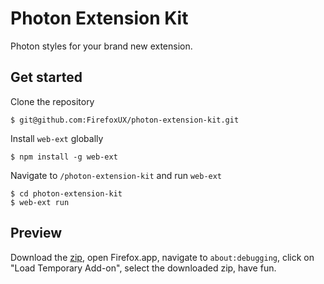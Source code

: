 # Photon Extension Kit

Photon styles for your brand new extension.

## Get started

Clone the repository

```
$ git@github.com:FirefoxUX/photon-extension-kit.git
```

Install `web-ext` globally

```
$ npm install -g web-ext
```

Navigate to `/photon-extension-kit` and run `web-ext`

```
$ cd photon-extension-kit
$ web-ext run
```

## Preview

Download the [zip](https://github.com/FirefoxUX/photon-extension-kit/archive/master.zip), open Firefox.app, navigate to `about:debugging`, click on "Load Temporary Add-on", select the downloaded zip, have fun. 